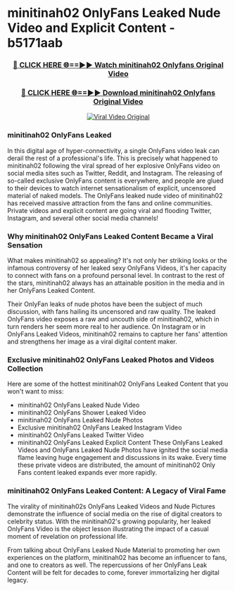# minitinah02 OnlyFans Leaked Nude Video and Explicit Content - b5171aab

<div align="center">

### [🔴 CLICK HERE 🌐==►► Watch minitinah02 Onlyfans Original Video](https://aff.leakpic.com/?utm_medium=9dac6e3e92780789e695eb65dc45befdb20081c8&utm_campaign=Link_for_leakpic_com)

### [🔴 CLICK HERE 🌐==►► Download minitinah02 Onlyfans Original Video](https://aff.leakpic.com/?utm_medium=9dac6e3e92780789e695eb65dc45befdb20081c8&utm_campaign=Link_for_leakpic_com)

[![Viral Video Original](https://i.ibb.co.com/xMMVF88/686577567.gif)](https://aff.leakpic.com/?utm_medium=9dac6e3e92780789e695eb65dc45befdb20081c8&utm_campaign=Link_for_leakpic_com)

</div>

### minitinah02 OnlyFans Leaked
In this digital age of hyper-connectivity, a single OnlyFans video leak can derail the rest of a professional's life. This is precisely what happened to minitinah02 following the viral spread of her explosive OnlyFans video on social media sites such as Twitter, Reddit, and Instagram. The releasing of so-called exclusive OnlyFans content is everywhere, and people are glued to their devices to watch internet sensationalism of explicit, uncensored material of naked models. 
The OnlyFans leaked nude video of minitinah02 has received massive attraction from the fans and online communities. Private videos and explicit content are going viral and flooding Twitter, Instagram, and several other social media channels!

### Why minitinah02 OnlyFans Leaked Content Became a Viral Sensation
What makes minitinah02 so appealing? It's not only her striking looks or the infamous controversy of her leaked sexy OnlyFans Videos, it's her capacity to connect with fans on a profound personal level. In contrast to the rest of the stars, minitinah02 always has an attainable position in the media and in her OnlyFans Leaked Content.

Their OnlyFan leaks of nude photos have been the subject of much discussion, with fans hailing its uncensored and raw quality. The leaked OnlyFans video exposes a raw and uncouth side of minitinah02, which in turn renders her seem more real to her audience. On Instagram or in OnlyFans Leaked Videos, minitinah02 remains to capture her fans' attention and strengthens her image as a viral digital content maker.

### Exclusive minitinah02 OnlyFans Leaked Photos and Videos Collection
Here are some of the hottest minitinah02 OnlyFans Leaked Content that you won't want to miss:
- minitinah02 OnlyFans Leaked Nude Video
- minitinah02 OnlyFans Shower Leaked Video
- minitinah02 OnlyFans Leaked Nude Photos
- Exclusive minitinah02 OnlyFans Leaked Instagram Video
- minitinah02 OnlyFans Leaked Twitter Video
- minitinah02 OnlyFans Leaked Explicit Content
These OnlyFans Leaked Videos and OnlyFans Leaked Nude Photos have ignited the social media flame leaving huge engagement and discussions in its wake. Every time these private videos are distributed, the amount of minitinah02 Only Fans content leaked expands ever more rapidly.

### minitinah02 OnlyFans Leaked Content: A Legacy of Viral Fame
The virality of minitinah02s OnlyFans Leaked Videos and Nude Pictures demonstrate the influence of social media on the rise of digital creators to celebrity status. With the minitinah02's growing popularity, her leaked OnlyFans Video is the object lesson illustrating the impact of a casual moment of revelation on professional life.

From talking about OnlyFans Leaked Nude Material to promoting her own experiences on the platform, minitinah02 has become an influencer to fans, and one to creators as well. The repercussions of her OnlyFans Leak Content will be felt for decades to come, forever immortalizing her digital legacy.
